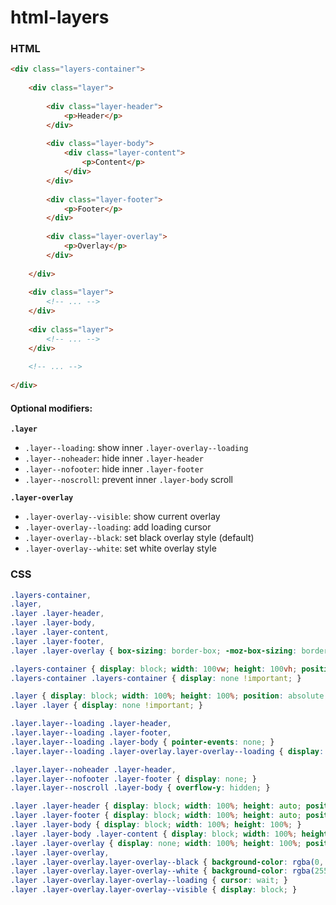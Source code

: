 # html-layers

### HTML
```html
<div class="layers-container">
    
    <div class="layer">
        
        <div class="layer-header">
            <p>Header</p>
        </div>
        
        <div class="layer-body">
            <div class="layer-content">
                <p>Content</p>
            </div>
        </div>
        
        <div class="layer-footer">
            <p>Footer</p>
        </div>
        
        <div class="layer-overlay">
            <p>Overlay</p>
        </div>
        
    </div>
  
    <div class="layer">
        <!-- ... -->
    </div>
    
    <div class="layer">
        <!-- ... -->
    </div>
    
    <!-- ... -->
  
</div>
```

#### Optional modifiers:

**`.layer`**
- `.layer--loading`: show inner `.layer-overlay--loading`
- `.layer--noheader`: hide inner `.layer-header`
- `.layer--nofooter`: hide inner `.layer-footer`
- `.layer--noscroll`: prevent inner `.layer-body` scroll

**`.layer-overlay`**
- `.layer-overlay--visible`: show current overlay
- `.layer-overlay--loading`: add loading cursor
- `.layer-overlay--black`: set black overlay style (default)
- `.layer-overlay--white`: set white overlay style

### CSS
```css
.layers-container,
.layer,
.layer .layer-header,
.layer .layer-body,
.layer .layer-content,
.layer .layer-footer,
.layer .layer-overlay { box-sizing: border-box; -moz-box-sizing: border-box; -webkit-box-sizing: border-box; }

.layers-container { display: block; width: 100vw; height: 100vh; position: relative; overflow: hidden; }
.layers-container .layers-container { display: none !important; }

.layer { display: block; width: 100%; height: 100%; position: absolute; top: 0; left: 0; z-index: 1; overflow: hidden; }
.layer .layer { display: none !important; }

.layer.layer--loading .layer-header,
.layer.layer--loading .layer-footer,
.layer.layer--loading .layer-body { pointer-events: none; }
.layer.layer--loading .layer-overlay.layer-overlay--loading { display: block; }

.layer.layer--noheader .layer-header,
.layer.layer--nofooter .layer-footer { display: none; }
.layer.layer--noscroll .layer-body { overflow-y: hidden; }

.layer .layer-header { display: block; width: 100%; height: auto; position: absolute; z-index: 1; top: 0; left: 0; right: 0; overflow: hidden; }
.layer .layer-footer { display: block; width: 100%; height: auto; position: absolute; z-index: 2; bottom: 0; left: 0; right: 0; overflow: hidden; }
.layer .layer-body { display: block; width: 100%; height: 100%; }
.layer .layer-body .layer-content { display: block; width: 100%; height: 100%; position: relative; overflow-x: hidden; overflow-y: auto; }
.layer .layer-overlay { display: none; width: 100%; height: 100%; position: absolute; z-index: 3; top: 0; left: 0; bottom: 0; right: 0; overflow: hidden; }
.layer .layer-overlay,
.layer .layer-overlay.layer-overlay--black { background-color: rgba(0, 0, 0, 0.6); color:#FFFFFF; }
.layer .layer-overlay.layer-overlay--white { background-color: rgba(255, 255, 255, 0.8); color:#000000; }
.layer .layer-overlay.layer-overlay--loading { cursor: wait; }
.layer .layer-overlay.layer-overlay--visible { display: block; }
```
